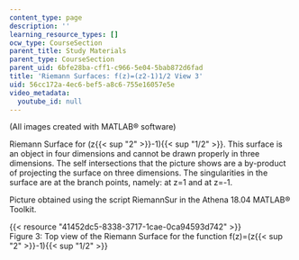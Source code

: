 ```yaml
---
content_type: page
description: ''
learning_resource_types: []
ocw_type: CourseSection
parent_title: Study Materials
parent_type: CourseSection
parent_uid: 6bfe28ba-cff1-c966-5e04-5bab872d6fad
title: 'Riemann Surfaces: f(z)=(z2-1)1/2 View 3'
uid: 56cc172a-4ec6-bef5-a8c6-755e16057e5e
video_metadata:
  youtube_id: null
---
```


(All images created with MATLAB® software)

Riemann Surface for (z{{< sup "2" >}}\-1){{< sup "1/2" >}}. This surface is an object in four dimensions and cannot be drawn properly in three dimensions. The self intersections that the picture shows are a by-product of projecting the surface on three dimensions. The singularities in the surface are at the branch points, namely: at z=1 and at z=-1.

Picture obtained using the script RiemannSur in the Athena 18.04 MATLAB® Toolkit.

{{< resource "41452dc5-8338-3717-1cae-0ca94593d742" >}}  
Figure 3: Top view of the Riemann Surface for the function f(z)=(z{{< sup "2" >}}\-1){{< sup "1/2" >}}